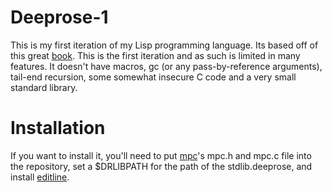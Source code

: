 # Deeprose-1
This is my first iteration of my Lisp programming language. Its based off of this great [book](https://www.buildyourownlisp.com/). This is the first iteration and as such is limited in many features.
It doesn't have macros, gc (or any pass-by-reference arguments), tail-end recursion, some somewhat insecure C code and a very small standard library.

# Installation 
If you want to install it, you'll need to put [mpc](https://github.com/orangeduck/mpc)'s mpc.h and mpc.c file into the repository, set a $DRLIBPATH for the path of the stdlib.deeprose, and install [editline](https://archlinux.org/packages/extra/x86_64/editline/).
